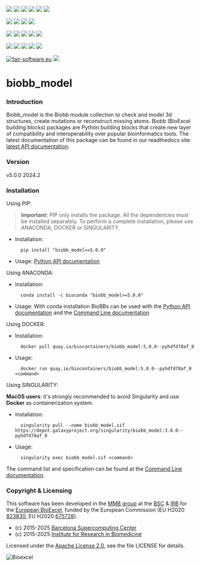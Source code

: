 [![](https://img.shields.io/github/v/tag/bioexcel/biobb_model?label=Version)](https://GitHub.com/bioexcel/biobb_model/tags/)
[![](https://img.shields.io/pypi/v/biobb-model.svg?label=Pypi)](https://pypi.python.org/pypi/biobb-model/)
[![](https://img.shields.io/conda/vn/bioconda/biobb_model?label=Conda)](https://anaconda.org/bioconda/biobb_model)
[![](https://img.shields.io/conda/dn/bioconda/biobb_model?label=Conda%20downloads)](https://anaconda.org/bioconda/biobb_model)
[![](https://img.shields.io/badge/Docker-Quay.io-blue)](https://quay.io/repository/biocontainers/biobb_model?tab=tags)
[![](https://img.shields.io/badge/Singularity-GalaxyProject-blue)](https://depot.galaxyproject.org/singularity/biobb_model:5.0.0--pyhdfd78af_0)

[![](https://img.shields.io/badge/OS-Unix%20%7C%20MacOS-blue)](https://github.com/bioexcel/biobb_model)
[![](https://img.shields.io/pypi/pyversions/biobb-model.svg?label=Python%20Versions)](https://pypi.org/project/biobb-model/)
[![](https://img.shields.io/badge/License-Apache%202.0-blue.svg)](https://opensource.org/licenses/Apache-2.0)
[![](https://img.shields.io/badge/Open%20Source%3f-Yes!-blue)](https://github.com/bioexcel/biobb_model)

[![](https://readthedocs.org/projects/biobb-model/badge/?version=latest&label=Docs)](https://biobb-model.readthedocs.io/en/latest/?badge=latest)
[![](https://img.shields.io/website?down_message=Offline&label=Biobb%20Website&up_message=Online&url=https%3A%2F%2Fmmb.irbbarcelona.org%2Fbiobb%2F)]()
[![](https://img.shields.io/badge/Youtube-tutorials-blue?logo=youtube&logoColor=red)](https://www.youtube.com/@BioExcelCoE/search?query=biobb)
[![](https://zenodo.org/badge/DOI/10.1038/s41597-019-0177-4.svg)](https://doi.org/10.1038/s41597-019-0177-4)
[![](https://img.shields.io/endpoint?color=brightgreen&url=https%3A%2F%2Fapi.juleskreuer.eu%2Fcitation-badge.php%3Fshield%26doi%3D10.1038%2Fs41597-019-0177-4)](https://www.nature.com/articles/s41597-019-0177-4#citeas)

[![](https://docs.bioexcel.eu/biobb_model/junit/testsbadge.svg)](https://docs.bioexcel.eu/biobb_model/junit/report.html)
[![](https://docs.bioexcel.eu/biobb_model/coverage/coveragebadge.svg)](https://docs.bioexcel.eu/biobb_model/coverage/)
[![](https://docs.bioexcel.eu/biobb_model/flake8/flake8badge.svg)](https://docs.bioexcel.eu/biobb_model/flake8/)
[![](https://img.shields.io/github/last-commit/bioexcel/biobb_model?label=Last%20Commit)](https://github.com/bioexcel/biobb_model/commits/master)
[![](https://img.shields.io/github/issues/bioexcel/biobb_model.svg?color=brightgreen&label=Issues)](https://GitHub.com/bioexcel/biobb_model/issues/)

[![fair-software.eu](https://img.shields.io/badge/fair--software.eu-%E2%97%8F%20%20%E2%97%8F%20%20%E2%97%8F%20%20%E2%97%8F%20%20%E2%97%8F-green)](https://fair-software.eu)
[![](https://www.bestpractices.dev/projects/8847/badge)](https://www.bestpractices.dev/projects/8847)

[](https://bestpractices.coreinfrastructure.org/projects/8847/badge)

[//]: # (The previous line invisible link is for compatibility with the howfairis script https://github.com/fair-software/howfairis-github-action/tree/main wich uses the old bestpractices URL)

# biobb_model

### Introduction
Biobb_model is the Biobb module collection to check and model 3d structures,
create mutations or reconstruct missing atoms.
Biobb (BioExcel building blocks) packages are Python building blocks that
create new layer of compatibility and interoperability over popular
bioinformatics tools.
The latest documentation of this package can be found in our readthedocs site:
[latest API documentation](http://biobb-model.readthedocs.io/en/latest/).

### Version
v5.0.0 2024.2

### Installation
Using PIP:

> **Important:** PIP only installs the package. All the dependencies must be installed separately. To perform a complete installation, please use ANACONDA, DOCKER or SINGULARITY.

* Installation:


        pip install "biobb_model>=5.0.0"


* Usage: [Python API documentation](https://biobb-model.readthedocs.io/en/latest/modules.html)

Using ANACONDA:

* Installation:


        conda install -c bioconda "biobb_model>=5.0.0"


* Usage: With conda installation BioBBs can be used with the [Python API documentation](https://biobb-model.readthedocs.io/en/latest/modules.html) and the [Command Line documentation](https://biobb-model.readthedocs.io/en/latest/command_line.html)

Using DOCKER:

* Installation:


        docker pull quay.io/biocontainers/biobb_model:5.0.0--pyhdfd78af_0


* Usage:


        docker run quay.io/biocontainers/biobb_model:5.0.0--pyhdfd78af_0 <command>


Using SINGULARITY:

**MacOS users**: it's strongly recommended to avoid Singularity and use **Docker** as containerization system.

* Installation:


        singularity pull --name biobb_model.sif https://depot.galaxyproject.org/singularity/biobb_model:3.8.0--pyhdfd78af_0


* Usage:


        singularity exec biobb_model.sif <command>


The command list and specification can be found at the [Command Line documentation](https://biobb-model.readthedocs.io/en/latest/command_line.html).


### Copyright & Licensing
This software has been developed in the [MMB group](http://mmb.irbbarcelona.org) at the [BSC](http://www.bsc.es/) & [IRB](https://www.irbbarcelona.org/) for the [European BioExcel](http://bioexcel.eu/), funded by the European Commission (EU H2020 [823830](http://cordis.europa.eu/projects/823830), EU H2020 [675728](http://cordis.europa.eu/projects/675728)).

* (c) 2015-2025 [Barcelona Supercomputing Center](https://www.bsc.es/)
* (c) 2015-2025 [Institute for Research in Biomedicine](https://www.irbbarcelona.org/)

Licensed under the
[Apache License 2.0](https://www.apache.org/licenses/LICENSE-2.0), see the file LICENSE for details.

![](https://bioexcel.eu/wp-content/uploads/2019/04/Bioexcell_logo_1080px_transp.png "Bioexcel")

